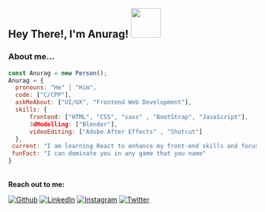 
<h2> Hey There!, I'm Anurag! <img src="https://media.giphy.com/media/l49K0ffVgFGJkZRLi/giphy.gif" width="60"></h2>
<!-- <img align='right' src="https://media.giphy.com/media/ieyl9zmCjO4b4t6qoY/giphy.gif" width="230"> -->
<!-- <p><em>Innovative problem-solver with a knack for finding creative solutions. <br> -->
<!-- <img src="https://media.giphy.com/media/l1J9wQIaj0He3bTSU/giphy.gif" width="30">  -->

### About me...  

```javascript
const Anurag = new Person();
Anurag = {
  pronouns: "He" | "Him",
  code: ["C/CPP"],
  askMeAbout: ["UI/UX", "Frontend Web Development"],
  skills: {
      frontend: ["HTML", "CSS", "sass" , "BootStrap", "JavaScript"],
      3dModelling: ["Blender"],
      videoEditing: ["Adobe After Effects" , "Shotcut"]
  },
 current: "I am learning React to enhance my front-end skills and focusing on Data Structures and Algorithms",
 funFact: "I can dominate you in any game that you name"
}
```
<br>
<b>Reach out to me:</b></em></p>

[![Github](https://img.shields.io/badge/GitHub-100000?style=for-the-badge&logo=github&logoColor=white)](https://github.com/texas38923) 
[![LinkedIn](https://img.shields.io/badge/LinkedIn-0077B5?style=for-the-badge&logo=linkedin&logoColor=white)](https://www.linkedin.com/in/anurag-kamra-56474922a/) 
[![Instagram](https://img.shields.io/badge/Instagram-E4405F?style=for-the-badge&logo=instagram&logoColor=white)](https://www.instagram.com/teq.arine)
[![Twitter](https://img.shields.io/badge/Twitter-1DA1F2?style=for-the-badge&logo=twitter&logoColor=white)](https://twitter.com/)
